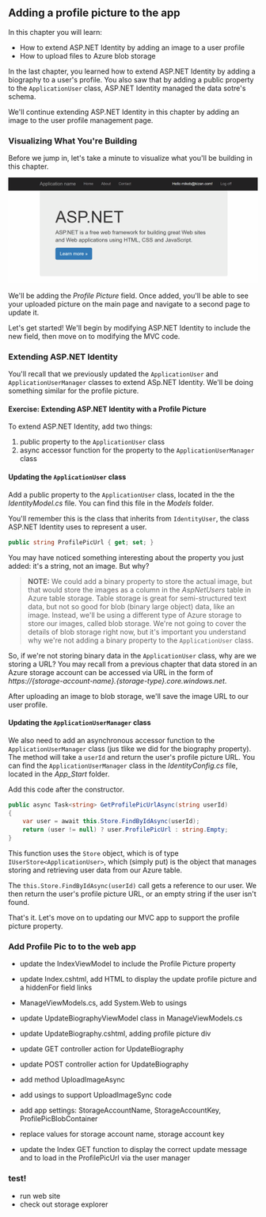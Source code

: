 ## Adding a profile picture to the app

In this chapter you will learn:
* How to extend ASP.NET Identity by adding an image to a user profile
* How to upload files to Azure blob storage

In the last chapter, you learned how to extend ASP.NET Identity by adding a biography to a user's profile. You also saw that by adding a public property to the `ApplicationUser` class, ASP.NET Identity managed the data sotre's schema.

We'll continue extending ASP.NET Identity in this chapter by adding an image to the user profile management page.

### Visualizing What You're Building

Before we jump in, let's take a minute to visualize what you'll be building in this chapter.

<img src="images/chapter6/upload-picture.gif" class="img-large" />

We'll be adding the *Profile Picture* field. Once added, you'll be able to see your uploaded picture on the main page and navigate to a second page to update it.

Let's get started! We'll begin by modifying ASP.NET Identity to include the new field, then move on to modifying the MVC code.

### Extending ASP.NET Identity

You'll recall that we previously updated the `ApplicationUser` and `ApplicationUserManager` classes to extend ASp.NET Identity. We'll be doing something similar for the profile picture. 

<h4 class="exercise-start">
    <b>Exercise</b>: Extending ASP.NET Identity with a Profile Picture
</h4>

To extend ASP.NET Identity, add two things:
1. public property to the `ApplicationUser` class
2. async accessor function for the property to the `ApplicationUserManager` class

#### Updating the `ApplicationUser` class

Add a public property to the `ApplicationUser` class, located in the the *IdentityModel.cs* file. You can find this file in the *Models* folder.

You'll remember this is the class that inherits from `IdentityUser`, the class ASP.NET Identity uses to represent a user. 

```csharp
public string ProfilePicUrl { get; set; }
```

You may have noticed something interesting about the property you just added: it's a string, not an image. But why?

> **NOTE:** We could add a binary property to store the actual image, but that would store the images as a column in the *AspNetUsers* table in Azure table storage. Table storage is great for semi-structured text data, but not so good for blob (binary large object) data, like an image. Instead, we'll be using a different type of Azure storage to store our images, called blob storage. We're not going to cover the details of blob storage right now, but it's important you understand why we're not adding a binary property to the `ApplicationUser` class.

So, if we're not storing binary data in the `ApplicationUser` class, why are we storing a URL? You may recall from a previous chapter that data stored in an Azure storage account can be accessed via URL in the form of *https://{storage-account-name}.{storage-type}.core.windows.net*. 

After uploading an image to blob storage, we'll save the image URL to our user profile.  

#### Updating the `ApplicationUserManager` class

We also need to add an asynchronous accessor function to the `ApplicationUserManager` class (jus tlike we did for the biography property). The method will take a `userId` and return the user's profile picture URL. You can find the `ApplicationUserManager` class in the *IdentityConfig.cs* file, located in the *App_Start* folder.

Add this code after the constructor.

```csharp
public async Task<string> GetProfilePicUrlAsync(string userId)
{
    var user = await this.Store.FindByIdAsync(userId);
    return (user != null) ? user.ProfilePicUrl : string.Empty;
}
``` 

This function uses the `Store` object, which is of type `IUserStore<ApplicationUser>`, which (simply put) is the object that manages storing and retrieving user data from our Azure table. 

The `this.Store.FindByIdAsync(userId)` call gets a reference to our user. We then return the user's profile picture URL, or an empty string if the user isn't found.

<div class="exercise-end"></div>

That's it. Let's move on to updating our MVC app to support the profile picture property.










### Add Profile Pic to to the web app

- update the IndexViewModel to include the Profile Picture property
- update Index.cshtml, add HTML to display the update profile picture and a hiddenFor field links

- ManageViewModels.cs, add System.Web to usings
- update UpdateBiographyViewModel class in ManageViewModels.cs

- update UpdateBiography.cshtml, adding profile picture div

- update GET controller action for UpdateBiography
- update POST controller action for UpdateBiography
- add method UploadImageAsync
- add usings to support UploadImageSync code

- add app settings: StorageAccountName, StorageAccountKey, ProfilePicBlobContainer
- replace values for storage account name, storage account key

- update the Index GET function to display the correct update message and to load in the ProfilePicUrl via the user manager

### test!

- run web site
- check out storage explorer


